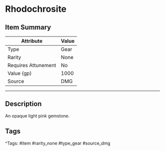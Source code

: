 # Rhodochrosite

## Item Summary

| Attribute            | Value                        |
|----------------------|------------------------------|
| Type                 | Gear |
| Rarity               | None             |
| Requires Attunement  | No                |
| Value (gp)           | 1000    |
| Source               | DMG |

---

## Description

An opaque light pink gemstone.

## Tags

^Tags: #item #rarity_none #type_gear #source_dmg